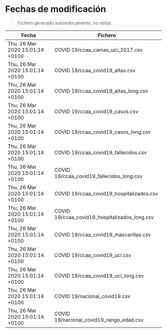 # Fechas de modificación

> Fichero generado automáticamente, no editar.

| Fecha                           | Fichero                  |
|---------------------------------|--------------------------|
| Thu, 26 Mar 2020 15:01:14 +0100  | COVID 19/ccaa_camas_uci_2017.csv |
| Thu, 26 Mar 2020 15:01:14 +0100  | COVID 19/ccaa_covid19_altas.csv |
| Thu, 26 Mar 2020 15:01:14 +0100  | COVID 19/ccaa_covid19_altas_long.csv |
| Thu, 26 Mar 2020 15:01:14 +0100  | COVID 19/ccaa_covid19_casos.csv |
| Thu, 26 Mar 2020 15:01:14 +0100  | COVID 19/ccaa_covid19_casos_long.csv |
| Thu, 26 Mar 2020 15:01:14 +0100  | COVID 19/ccaa_covid19_fallecidos.csv |
| Thu, 26 Mar 2020 15:01:14 +0100  | COVID 19/ccaa_covid19_fallecidos_long.csv |
| Thu, 26 Mar 2020 15:01:14 +0100  | COVID 19/ccaa_covid19_hospitalizados.csv |
| Thu, 26 Mar 2020 15:01:14 +0100  | COVID 19/ccaa_covid19_hospitalizados_long.csv |
| Thu, 26 Mar 2020 15:01:14 +0100  | COVID 19/ccaa_covid19_mascarillas.csv |
| Thu, 26 Mar 2020 15:01:14 +0100  | COVID 19/ccaa_covid19_uci.csv |
| Thu, 26 Mar 2020 15:01:14 +0100  | COVID 19/ccaa_covid19_uci_long.csv |
| Thu, 26 Mar 2020 15:01:14 +0100  | COVID 19/nacional_covid19.csv |
| Thu, 26 Mar 2020 15:01:14 +0100  | COVID 19/nacional_covid19_rango_edad.csv |

